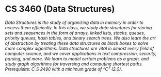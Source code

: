 # CS 3460 (Data Structures)

*Data Structures is the study of organizing data in memory in order to access them efficiently. In this class, we study data structures for storing sets and sequences in the form of arrays, linked lists, stacks, queues, priority queues, hash tables, and binary search trees. We also learn the art of abstraction by treating these data structures as black boxes to solve more complex algorithms. Data structures are vital in almost every field of computer science, and we cover applications in text compression, security, parsing, and more. We learn to model certain problems as a graph, and study graph algorithms for traversing and computing shortest paths.
Prerequisite: C_S 2490 with a minimum grade of “C” (2.0).*